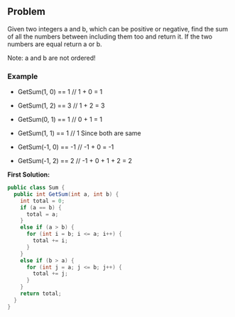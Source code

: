 ## Problem

Given two integers a and b, which can be positive or negative, find the sum of all the numbers between including them too and return it. If the two numbers are equal return a or b.

Note: a and b are not ordered!

### Example

*  GetSum(1, 0) == 1   // 1 + 0 = 1

* GetSum(1, 2) == 3   // 1 + 2 = 3

* GetSum(0, 1) == 1   // 0 + 1 = 1

* GetSum(1, 1) == 1   // 1 Since both are same

* GetSum(-1, 0) == -1 // -1 + 0 = -1

* GetSum(-1, 2) == 2  // -1 + 0 + 1 + 2 = 2


**First Solution:**
```java
public class Sum {
  public int GetSum(int a, int b) {
    int total = 0;
    if (a == b) {
      total = a;
    }
    else if (a > b) {
      for (int i = b; i <= a; i++) {
        total += i;
      }
    }
    else if (b > a) {
      for (int j = a; j <= b; j++) {
        total += j;
      }
    }
    return total; 
  }
}
```

